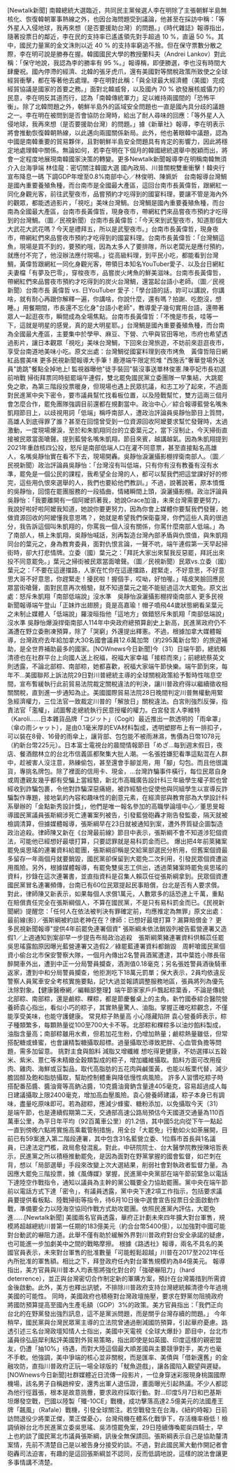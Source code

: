 [Newtalk新聞] 南韓總統大選臨近，共同民主黨候選人李在明除了主張朝鮮半島無核化、恢復韓朝軍事熱線之外，也因台海問題受到議論，他甚至在採訪中稱：「等外星人入侵地球，我再來想（是否要援助台灣）的問題。」《時代雜誌》報導指出，隨著投票日的鄰近，李在民的支持率已遙遙領先對手超過 10 %，直逼 50 %。其中，國民力量黨的金文洙則以近 40 % 的支持率窮追不捨。但在保守票數分散之際，李在明可說是勝券在握。韓國國民大學的教授蘭科夫（Andrei Lankov）對此稱：「保守地說，我認為李的勝率有 95 %。」報導稱，即便勝選，李也沒有時間大肆慶祝。國內停滯的經濟、北韓的張牙虎爪，還有美國對等關稅政策所致使之全球經貿衝擊，都在等著他去處理。李在明對此稱：「與全球最大經濟體（美國）完成經貿協議是國家的首要之務。」面對北韓威脅，以及國內 70 % 欲發展核威懾力的民意，李在明反其道而行，認為「南韓傳統軍力」足以維持兩國間的「恐怖平衡」。除了北韓問題之外，朝鮮半島外的區域安全問題也一直是國內具分歧的議題之一。李在明在被問到是否會協防台灣時，給出了耐人尋味的回應：「等外星人入侵地球，我再來想（是否要援助台灣）的問題。」據《新華社》報導，李在明表示將會推動恢復韓朝熱線，以此邁向兩國關係新局。此外，他也著眼韓中議題，認為中國是南韓重要的貿易夥伴，且對朝鮮半島安全問題具有肯定的影響力，因此將穩定地處理韓中關係。無論如何，若李在明在下個月的韓國總統選舉中脫穎而出，將會一定程度地展現南韓國家決策的轉變。更多Newtalk新聞報導李在明稱南韓無須介入台海爭端 林佳龍：密切關注韓國大選 國內政局、川普關稅雙重衝擊！韓央行宣布降息一碼 下調GDP年增至0.8%南部中心／林俊明、陳姵妡　台南報導台灣鯛是國內重要養殖魚種，而台南市是全國最大產區，這回台南市長黃偉哲，跟網紅一同化身觀光客，前往武聖夜市，品嘗預約才吃得到的國宴料理，要讓不管是海內外的觀眾，都能透過影片，「視吃」美味台灣鯛。台灣鯛是國內重要養殖魚種，而台南為全國最大產區，台南市長黃偉哲，現身夜市，帶網紅們來品嘗夜市預約才吃得到的台灣鯛。（圖／民視新聞）台南市長黃偉哲：「今天來到武聖夜市，知道那個大大武花大武花嗎？今天是禮拜五，所以是武聖夜市。」台南市長黃偉哲，現身夜市，帶網紅們來品嘗夜市預約才吃得到的國宴料理。台南市長黃偉哲：「台灣鯛這魚，現場是買不到的，要預約哦，因為太多人了要排隊，所以老闆光是應付預約，就應付不完了，他沒辦法應付現場。」從高級料理，到平民小吃，都能看到台灣鯛，黃偉哲跟網紅一同化身觀光客，帶領日本知名YouTuber愛子、以及台日網紅夫妻檔「有夢及巴零」，穿梭夜市，品嘗炭火烤魚的鮮美滋味。台南市長黃偉哲，帶網紅們來品嘗夜市預約才吃得到的炭火台灣鯛，還當起台語小老師。（圖／民視新聞）台南市長 黃偉哲 vs. 日YouTuber 愛子：「學台語的話，妳可以講說，你講啥，就有耐心再跟你解釋一遍，你講啥，你說什麼，還有嗎？拍謝、吃飽沒，想睡。」用餐期間，市長還不忘化身"台語小老師"，教導愛子幾句實用台語，還帶著眾人一起逛夜市，瞬間成為全場焦點。台南市長黃偉哲：「不愧是市長，哇等一下，這就是明星的感覺，真的是大明星耶。」台灣鯛是國內重要養殖魚種，而台南為全國最大產區，主要集中於學甲、麻豆、下營、六甲與官田等地，市府也希望透過影片，讓日本觀眾「視吃」美味台灣鯛，下回來台灣旅遊，不妨前來逛逛夜市，享受台南道地美味小吃。原文出處：台灣鯛從國宴料理到夜市烤魚　黃偉哲陪日網紅品嘗美味 更多民視新聞報導大手筆！鹿港端午限定煎堆 "西施舌"奢華登場外送員"詭跳"餐點全掉地上! 監視器曝他"徒手裝回"裝沒事送單林俊憲.陳亭妃市長初選前哨戰 掃街拜票同時挺罷端午連假，雙北罷免國民黨立委團隊一早集結，大跳罷免之歌，為第三階段投票暖身，但現場也遇上民眾抗議，和志工吵了起來，不過面對民進黨中央下密令，要市議員幫忙找看板位置，以及陸戰幫忙，雙方這兩三個月會怎麼合作，罷免團隊強調目前還都在規劃當中。政治中心／綜合報導藍營名嘴朱凱翔節目上，以歧視用詞「低端」稱呼南部人，遭政治評論員吳靜怡節目上質問，高雄人到底得罪了誰？甚至在回憶曾受到一位資源回收阿嬤要求幫忙發聲時，太過激動，一度現場爆淚，至於和朱凱翔同台的立委葉元之，當下沒制止，今天掃街直接被民眾當面嗆聲。提到藍營名嘴朱凱翔，節目來賓，越講越氣。因為朱凱翔提到2021年重啟核四公投，怒斥是南部低端人口在灌不同意票，甚至直接點名高雄人，名嘴吳靜怡實在看不下去，現場開轟。吳靜怡淚灑攝影棚捍衛南部人。（圖／民視新聞）政治評論員吳靜怡：「台灣沒有叫低端，只有你有沒有教養有沒有水準，罷免是一個公民的課程，我希望全台灣的人，都可以幫我們把這堂課好好的修完，這些用仇恨來選舉的人，我們也要給他們教訓。」不過，說著說著，原本憤慨的吳靜怡，回憶在罷團服務的一段插曲，情緒瞬間上頭，淚灑攝影棚。政治評論員吳靜怡：「我要離開有一個阿嬤抓著我，她說Grace加油，未來台灣需要更努力，我說好啦好啦阿嬤我知道，她說你要更努力，因為你會上媒體你要幫我們發聲，她做資源回收的阿嬤懂我意思嗎？，她就是希望我們保衛臺灣，你們這些人真的很過分，我告訴這個叫朱凱翔的，你罵我一個人沒有關係，你罵什麼南部人低端。」為了南部人，槓上朱凱翔，吳靜怡喊話，別再製造台灣內部矛盾與仇恨值，與朱凱翔同台的葉元之，身為教育委員，面對仇恨言論，一聲不吭，端午連假第一天早起掃街時，卻大打悲情牌。立委（國）葉元之：「拜託大家出來幫我反惡罷，拜託出來投不同意罷免。」葉元之掃街被民眾當面嗆聲。（圖／民視新聞）民眾vs.立委（國）葉元之：「不要在這邊擋路，人家在忙你在這邊擋路，趕緊走，不好意思，不好意思大哥不好意思，你趕緊走！擾民啦！握個手，哎呦，好怕喔。」嘻皮笑臉回應民眾當街嗆聲，面對民意再次檢驗，就不知道葉元之能不能挺過這次大罷免。原文出處：怒斥朱凱翔「南部低端說」沒水準　吳靜怡淚灑攝影棚捍衛南部人 更多民視新聞報導端午登山「正妹炸出翅膀」竟是高嘉瑜！帽子噴飛44歲狀態網看呆葉元之未制止媒體人「低端說」羅浚晅指他「這地方」做錯怒斥朱凱翔「南部低端說」沒水準 吳靜怡爆淚捍衛南部人114年中央政府總預算創史上新高，民進黨政府仍不滿遭在野立委刪凍預算，除了「哭窮」外還提出釋憲。不過，根據加拿大媒體報導，台灣政府去年給加拿大30名國會議員12.6萬加幣（約295萬新台幣）的旅遊補助，是全世界補助最多的國家。[NOWnews今日新聞]今（31）日端午節，總統賴清德也在社群平台上向國人送上祝福，祝福大家幸福「接粽而來」；前總統蔡英文則透露，不論北部粽、南部粽，她都喜歡，祝福大家端午節快樂。端午節到來，每年不...美國聯邦上訴法院29日對川普總統主導的全球關稅政策給予暫時性喘息空間，宣布暫緩執行此前貿易法院裁定關稅違法的判決，讓川普政府得以繼續徵收相關關稅，直到進一步通知為止。美國國際貿易法院28日晚間判定川普無權動用緊急經濟權力，三位法官一致裁定川普的「解放日」關稅違法。白宮則強烈反彈，指責法官「濫權」，試圖奪走總統執行民意授權的權力。白宮發言人李維特（Karoli......日本雜貨品牌「コジット」（Cogit）最近推出一款透明的「雨傘罩」（傘の雨シャット），是由0.1毫米厚的EVA材料製成，透明塑膠布上有一排扣子，可以裝在8骨、16骨的雨傘上，讓背部、包包能不被雨淋濕，售價為日幣1078元（約新台幣225元）。日本富士電視台的晨間情報節目「めざ...每到週末假日，夜店、餐酒館林立的台北市信義區都聚集大批人潮。一名張姓嫌犯看準這點混在人群中，趁被害人沒注意，熟練偷包，甚至還會手腳並用，用「腳」勾包。而且他很識貨，專挑名牌包。除了裡面的信用卡、現金，...台灣詐騙事件橫行，每位民眾自身或周遭親友幾乎都有受騙上當經驗，新北市高職廣告設計科三年級學生權子熙也曾經收到詐騙包裹，令他對詐騙深惡痛絕，被詐經驗也促使他與同組學生以宣導反詐騙製作專題，接地氣的內容和趣味性的創意元素，在經濟部與教育部為大學設計科系舉辦的「金點新秀設計獎」，他們是唯一報名參加的高職學論壇中心／董思旻報導國民黨議員張斯綱涉死亡連署案列被告，引發藍營砲轟才剛告發監委，隔天就被檢調清算，但據媒體報導，張斯綱早在23日就被通知到案，遭外界質疑企圖製造政治追殺。律師陳又新在《台灣最前線》節目中表示，張斯綱不會不知道涉犯個資法，可能他已經想好最壞打算，只要認罪就是易科罰金而已。&nbsp;爆出把4年前萊豬案罷免吳思瑤的連署資料給罷團，張斯綱卻稱是交給黨部選民分析用，但舊案個資最多留存一年兩個月就要銷毀，國民黨卻保留到大罷免二次利用，引發民眾個資遭盜用風險。另外，根據媒體報導，有罷免雙吳志工供出，透過萊豬案時罷免吳思瑤的資料，抄錄在這次連署書，並直指資料是召集人賴苡任從張斯綱拿到。民眾個資遭國民黨冒名連署頻傳，台南已有60位民眾提起民事賠償，台北是否有人要求償。對此，律師陳又新表示，如果每個人求償1萬元，人數眾多的話恐達上千萬，重點在賠償責任完全在張斯綱個人，不算在國民黨，不是只有易科罰金而已。《民視新聞網》提醒您：「任何人在依法被判決有罪確定前，均應推定為無罪」原文出處：最前線(影)／張斯綱被約談老神在在？律師：已想好最壞打算？漏算賠償金？ 更多民視新聞報導"提供4年前罷免連署個資" 張斯綱未依法銷毀列被告藍營連署又造假1／上週通知到案卻早一步提告布局政治追殺　張斯綱萊豬連署資料供賴苡任罷吳思瑤露餡原因曝光藍營連署又造假2／綠罷藍連署資料都銷毀　周軒嗆國民黨個資小偷台北市保安警察大隊，一個月內傳出2名警員酒駕遭逮，其中葉姓小隊長宿醉開車外出，遭到中正一分局警員攔查，酒測值0.18毫克；另名張姓警員酒後騎車返家，遭到中和分局警員攔查，他拒測吃下18萬元罰單；保大表示，2員均依違反警察人員駕車安全考核實施要點，記1大過並報請調整服務地區，張員將列為優先汰除對象。【健康醫療網／編輯部整理】端午節家家戶戶飄起粽葉香，不論是傳統北部粽、南部粽，還是鹼粽、粿粽，都是節慶餐桌上的主角。新竹國泰綜合醫院營養師袁心指出，看似小巧的粽子，其實熱量驚人、油脂。掌握正確吃粽觀念，不僅能享受美味，也能守護健康。 常見粽子熱量高 小心隱藏陷阱 袁心營養師表示，粽子種類繁多，每顆熱量從100至700大卡不等。北部粽和粿粽多以油炒餡料製成，油脂含量高；南部粽雖用水煮，但若加花生粉，仍增加熱量；鹼粽熱量雖低，但常搭配糖或蜂蜜，也會讓精製糖攝取超標。過量攝取恐導致肥胖、心血管負擔等問題，需多加留意。 挑對主食與餡料 減脂又增纖維 想吃得更健康，不妨選擇以五穀米、紫米、薏仁等未精緻全穀類製成的粽子，增加纖維攝取。餡料方面可改用瘦肉、雞肉、海鮮或豆製品，取代高脂肪的五花肉與鹹蛋黃，也能以板栗代替，減少膽固醇及飽和脂肪攝取，幫助控制體重與降低慢性病風險。 許多人習慣吃粽子時搭配番茄醬、醬油膏等高鈉沾醬，10克醬油膏鈉含量達405毫克，容易超過成人每日建議攝取上限2400毫克，增加高血壓風險。袁心營養師建議，粽子本身已有調味，盡量吃原味即可。若為甜粽，應減少蜂蜜、糖粉添加，以免攝取今天（31）是端午節，也是連續假期第二天，交通部高速公路局預估今天國道交通量為110百萬車公里，為平日年平均（92百萬車公里）的1.2倍，其中國5北向從下午一點起一直到傍晚六點將實施高乘載管制措施，用全台「大罷免」行動如火如荼展開，目前已有59案進入第二階段連署，其中包含31名藍營立委、1位縣市首長與1名議員，已達法定門檻，政局愈發混亂。對此，中研院院士、台大醫學院教授陳培哲表示，民進黨之所以積極推動罷免，是因為面對在野黨掌握的國會監督，如芒刺在背，想以「局部選舉」手段來改變上次大選結果，削弱社會對執政者監督力量。為因應大罷免三階投票，據《風傳媒》掌握，民進黨中央黨部在端午節前緊急以電話下達陸空作戰指令，通知以議員為主幹的黨公職要全力協助罷團。黨中央在端午節前以電話方式下達「密令」，有議員透露，黨中央下達2項工作指示，包括要求議員要提供看板點、陸戰掃街等指令，待6月10日後中選會宣告投票日全面啟動作戰，準備要全力以陸海空協同作戰方式助攻罷團。依照民進黨內評估，大罷免進......[Newtalk新聞] 美國兩名官員透露，華府正計劃未來四年擴大對台軍售，規模將超越總統川普第一任期的183億美元（約合台幣5400億），以加強對中國可能對台動武的嚇阻力道。此舉不僅有助於緩解外界對川普政府對台安全承諾的疑慮，也可能進一步加劇美中之間的戰略摩擦。 根據《路透社》報導，兩名不具名的美國官員表示，未來對台軍售的批准數量「可能輕鬆超越」川普在2017至2021年任內所批准的軍售額。相比之下，拜登政府任內對台軍售規模約為84億美元。 報導指出，美方官員與川普本人均表態將強化對台的「強硬嚇阻力」（hard deterrence），並正與台灣密切合作制定新的軍購方案，預計在台灣籌措到所需資金後啟動。此外，美方也釋出訊號，不排除川普政府支持台灣總統賴清德今年過境美國的可能性。 同時，美國政府也積極對台灣政壇施壓，要求在野黨勿阻撓政府將國防預算提高至國內生產毛額（GDP）3%的政策。美方官員指出：「我們正向台北的在野黨發出強烈訊息，這不是黨派問題，而是關乎台灣存續的問題。」 今年稍早，國民黨與台灣民眾黨主導的立法院曾通過刪減國防預算，引起華府憂慮。路透引述三名台灣政壇知情人士指出，美國中天電視《全球大爆卦》節目中，台北市議員徐弘庭犀利點評美國對外貿易策略，指出即使是如英國、印度這樣的親密盟友，仍遭「抽10%」待遇，而對大陸這個最大順差國與主要競爭對手，美方也毫不手軟。他強調，美中爭端的核心並非關稅，而是匯率、美債與「借新還舊」的金融攻防，直指川普政府正玩一場全球版的「魷魚遊戲」，讓各國陷入觀望與遲疑。[NOWnews今日新聞]社群媒體近日流傳一段影片，一位身穿迷彩服現身桃園國際機場，該名男子自稱趙梓安，還秀出軍人退伍證，畫面曝光引起熱議。不少人都認為他行徑囂張，根本是故意挑釁，要求政府採取行動。對...印度5月7日和巴基斯坦爆發空戰，巴國以陸製「殲-10CE」戰機，成功擊落高達2.5億美元的法國產王牌「飆風」（Rafale）戰機，引發全球關注。若空戰發生在台海，《紐約時報》日前訪問退役少將栗正傑，栗正傑憂心，台灣飛機在體系化戰爭下，存活機率極低！檢調偵辦台北市民進黨立委吳思瑤、吳沛憶罷免案，29日陸續傳喚罷吳四騎士，早上也約談了國民黨北市議員張斯綱，訊後全無保請回。張斯綱表示自己是協助釐清案情，先前不清楚自己是以被告身分接受約談。不過，對此國民黨大動作開記者會砲轟司法迫害，有趣的是這回張斯綱並不認同，反而低調地說，這樣的說法會讓更多事情講不清楚。